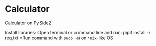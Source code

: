 # Calculator
Calculator on PySide2

Install libraries:
Open terminal or command line and run:
  pip3 install -r req.txt
  *Run command with ```sudo -H``` on ```*nix```-like OS
